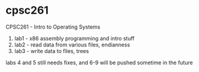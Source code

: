 # cpsc261
CPSC261 - Intro to Operating Systems

1. lab1 - x86 assembly programming and intro stuff
2. lab2 - read data from various files, endianness
3. lab3 - write data to files, trees

labs 4 and 5 still needs fixes, and 6-9 will be pushed sometime in the future
